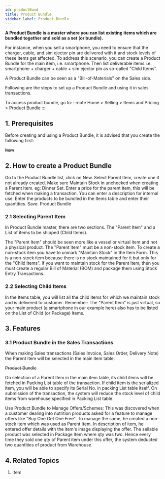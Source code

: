 ```yaml
---
id: productBund
title: Product Bundle
sidebar_label: Product Bundle
---
```


**A Product Bundle is a master where you can list existing items which are bundled together and sold as a set (or bundle).**

For instance, when you sell a smartphone, you need to ensure that the charger, cable, and sim ejector pin are delivered with it and stock levels of these items get affected. To address this scenario, you can create a Product Bundle for the main item, i.e. smartphone. Then list deliverable items i.e. smartphone + charger + cable + sim ejector pin as so-called "Child Items".

A Product Bundle can be seen as a "Bill-of-Materials" on the Sales side.

Following are the steps to set up a Product Bundle and using it in sales transactions.

To access product bundle, go to:
:::note
Home > Selling > Items and Pricing > Product Bundle
:::

## 1. Prerequisites

Before creating and using a Product Bundle, it is advised that you create the following first:

~~Item~~

## 2. How to create a Product Bundle

Go to the Product Bundle list, click on New.
Select Parent Item, create one if not already created. Make sure Maintain Stock in unchecked when creating a Parent Item. eg: Dinner Set.
Enter a price for the parent item, this will be fetched when making a transaction.
You can enter a description for internal use.
Enter the products to be bundled in the Items table and enter their quantities.
Save. Product Bundle

### 2.1 Selecting Parent Item

In Product Bundle master, there are two sections. The "Parent Item" and a List of items to be shipped (Child Items).

The "Parent Item" should be seen more like a vessel or virtual item and not a physical product. The "Parent Item" must be a non-stock item. To create a non-stock item you have to unmark "Maintain Stock" in the Item Form. This is a non-stock item because there is no stock maintained for it but only for the "Child Items". If you want to maintain stock for the Parent Item, then you must create a regular Bill of Material (BOM) and package them using Stock Entry Transactions.

### 2.2 Selecting Child Items

In the Items table, you will list all the child items for which we maintain stock and is delivered to customer. Remember: The "Parent Item" is just virtual, so your main product (a smartphone in our example here) also has to be listed on the List of Child (or Package) Items.

## 3. Features

### 3.1 Product Bundle in the Sales Transactions

When making Sales transactions (Sales Invoice, Sales Order, Delivery Note) the Parent Item will be selected in the main item table.

~~Product Bundle~~

On selection of a Parent Item in the main item table, its child items will be fetched in Packing List table of the transaction. If child item is the serialized item, you will be able to specify its Serial No. in packing List table itself. On submission of the transaction, the system will reduce the stock level of child items from warehouse specified in Packing List table.

Use Product Bundle to Manage Offers/Schemes:
This was discovered when a customer dealing into nutrition products asked for a feature to manage offers like "Buy One Get One Free". To manage the same, he created a non-stock item which was used as Parent Item. In description of item, he entered offer details with the item's image displaying the offer. The sellable product was selected in Package Item where qty was two. Hence every time they sold one qty of Parent item under this offer, the system deducted two quantities of product from Warehouse.

## 4. Related Topics

1. Item
